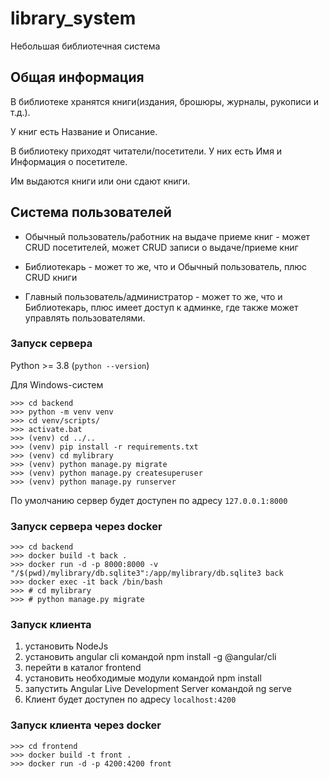 # library_system
Небольшая библиотечная система

## Общая информация
В библиотеке хранятся книги(издания, брошюры, журналы, рукописи и т.д.).

У книг есть Название и Описание.

В библиотеку приходят читатели/посетители. У них есть Имя и Информация о посетителе.

Им выдаются книги или они сдают книги.

## Система пользователей

- Обычный пользователь/работник на выдаче приеме книг - может CRUD посетителей, может CRUD записи о выдаче/приеме книг

- Библиотекарь - может то же, что и Обычный пользователь, плюс CRUD книги

- Главный пользователь/администратор - может то же, что и Библиотекарь, плюс имеет доступ к админке, где также может управлять пользователями.

### Запуск сервера
Python >= 3.8 (```python --version```)

Для Windows-систем

```
>>> cd backend
>>> python -m venv venv
>>> cd venv/scripts/
>>> activate.bat
>>> (venv) cd ../..
>>> (venv) pip install -r requirements.txt
>>> (venv) cd mylibrary
>>> (venv) python manage.py migrate
>>> (venv) python manage.py createsuperuser
>>> (venv) python manage.py runserver
```
По умолчанию сервер будет доступен по адресу
```127.0.0.1:8000```

### Запуск сервера через docker
```
>>> cd backend
>>> docker build -t back .
>>> docker run -d -p 8000:8000 -v "/$(pwd)/mylibrary/db.sqlite3":/app/mylibrary/db.sqlite3 back
>>> docker exec -it back /bin/bash
>>> # cd mylibrary
>>> # python manage.py migrate
```

### Запуск клиента
1) установить NodeJs
2) установить angular cli командой npm install -g @angular/cli
3) перейти в каталог frontend
4) установить необходимые модули командой npm install
5) запустить Angular Live Development Server командой ng serve
6) Клиент будет доступен по адресу `localhost:4200`

### Запуск клиента через docker
```
>>> cd frontend
>>> docker build -t front .
>>> docker run -d -p 4200:4200 front
```